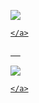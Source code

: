 <!-- Add this style block at the top of your README.md file -->
<style>
  .top-aligned {
    vertical-align: top;
  }
</style>

<p align="center">

  <div class="top-aligned">
    <a href="https://skillicons.dev">
      <img src="https://skillicons.dev/icons?i=androidstudio,unity,arduino,blender,cs,cpp,java,python,bots,firebase,git,github,mysql,js,html,css&perline=4" />

    </a>
  </div>

  <!-- Add space between <a> elements -->
  &nbsp;&nbsp;&nbsp;&nbsp;

  <div class="top-aligned">
    <a href="https://skillicons.dev">
      <img src="https://github-readme-stats.vercel.app/api/top-langs/?username=PriyanshuGahlot&layout=donut&langs_count=20">

    </a>
  </div>

</p>
